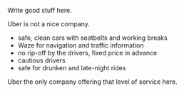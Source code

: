 <!-- 
.. title: Why I don't delete Uber
.. slug: why-i-dont-delete-uber
.. date: 2017-03-21 17:00:00 UTC-06:00
.. tags: uber, draft
.. category: 
.. link: 
.. description: 
.. type: text
-->

Write good stuff here.

Uber is not a nice company. 

- safe, clean cars with seatbelts and working breaks
- Waze for navigation and traffic information
- no rip-off by the drivers, fixed price in advance
- cautious drivers
- safe for drunken and late-night rides

Uber the only company offering that level of service here.
